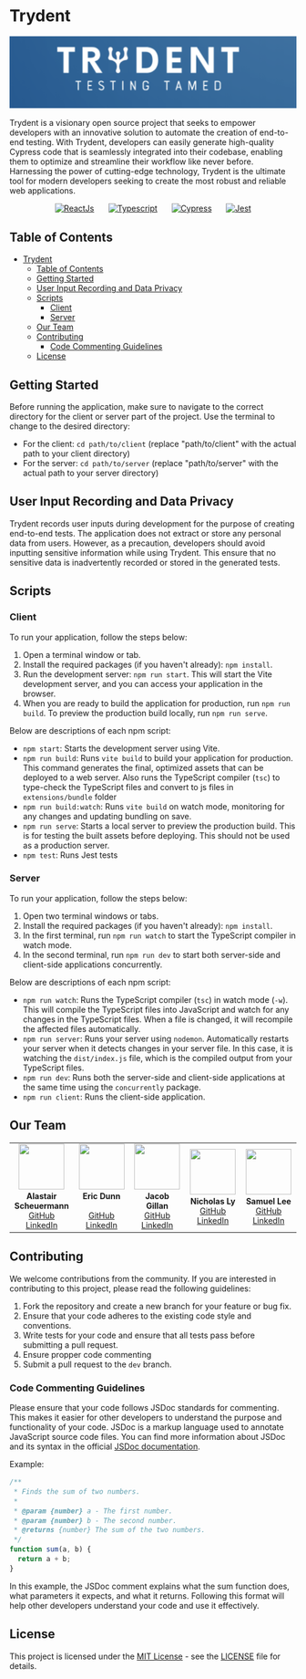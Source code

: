 # Trydent

  ![Banner](/client/assets/testing-tamed.png)


Trydent is a visionary open source project that seeks to empower developers with an innovative solution to automate the creation of end-to-end testing. With Trydent, developers can easily generate high-quality Cypress code that is seamlessly integrated into their codebase, enabling them to optimize and streamline their workflow like never before. Harnessing the power of cutting-edge technology, Trydent is the ultimate tool for modern developers seeking to create the most robust and reliable web applications.

<div align="center" style="display: flex; justify-content: center; align-items: center; gap: 25px;">
  <a href="https://reactjs.org/" rel="nofollow">
    <img src="https://camo.githubusercontent.com/ab4c3c731a174a63df861f7b118d6c8a6c52040a021a552628db877bd518fe84/68747470733a2f2f696d672e736869656c64732e696f2f62616467652f72656163742d2532333230323332612e7376673f7374796c653d666f722d7468652d6261646765266c6f676f3d7265616374266c6f676f436f6c6f723d253233363144414642" data-canonical-src="https://img.shields.io/badge/react-%2320232a.svg?style=for-the-badge&logo=react&logoColor=%2361DAFB" alt="ReactJs" style="max-width: 100%">
  </a>
   <a href="https://typescriptlang.org/" rel="nofollow">
    <img src="https://camo.githubusercontent.com/ee71fcc1aa3d059265517741dffc4161922fd744377e7a5f07c43381d0aa9aac/68747470733a2f2f696d672e736869656c64732e696f2f62616467652f747970657363726970742d2532333030374143432e7376673f7374796c653d666f722d7468652d6261646765266c6f676f3d74797065736372697074266c6f676f436f6c6f723d7768697465" data-canonical-src="https://img.shields.io/badge/typescript-%23007ACC.svg?style=for-the-badge&logo=typescript&logoColor=white" alt="Typescript" style="max-width: 100%">
  </a>
     <a href="https://www.cypress.io/" rel="nofollow">
    <img src="https://camo.githubusercontent.com/a2cc7362377d69d8ad5147e49f7b269cab69f00509828ce2d583b9dde9130499/68747470733a2f2f696d672e736869656c64732e696f2f62616467652f2d637970726573732d2532334535453545353f7374796c653d666f722d7468652d6261646765266c6f676f3d63797072657373266c6f676f436f6c6f723d303538613565" data-canonical-src="https://img.shields.io/badge/-cypress-%23E5E5E5?style=for-the-badge&logo=cypress&logoColor=058a5e" alt="Cypress" style="max-width: 100%">
  </a>
       <a href="https://jestjs.io/" rel="nofollow">
    <img src="https://camo.githubusercontent.com/38eb294a1bdc730fae415015ecac4d6c009e39d2a9c8f8631f1d16bf3f918189/68747470733a2f2f696d672e736869656c64732e696f2f62616467652f2d6a6573742d2532334332313332353f7374796c653d666f722d7468652d6261646765266c6f676f3d6a657374266c6f676f436f6c6f723d7768697465" data-canonical-src="https://img.shields.io/badge/-jest-%23C21325?style=for-the-badge&logo=jest&logoColor=white" alt="Jest" style="max-width: 100%">
  </a>
</div>

## Table of Contents
- [Trydent](#trydent)
  - [Table of Contents](#table-of-contents)
  - [Getting Started](#getting-started)
  - [User Input Recording and Data Privacy](#user-input-recording-and-data-privacy)
  - [Scripts](#scripts)
    - [Client](#client)
    - [Server](#server)
  - [Our Team](#our-team)
  - [Contributing](#contributing)
    - [Code Commenting Guidelines](#code-commenting-guidelines)
  - [License](#license)



## Getting Started
Before running the application, make sure to navigate to the correct directory for the client or server part of the project. Use the terminal to change to the desired directory:

- For the client: `cd path/to/client` (replace "path/to/client" with the actual path to your client directory)
- For the server: `cd path/to/server` (replace "path/to/server" with the actual path to your server directory)



## User Input Recording and Data Privacy
Trydent records user inputs during development for the purpose of creating end-to-end tests. The application does not extract or store any personal data from users. However, as a precaution, developers should avoid inputting sensitive information while using Trydent. This ensure that no sensitive data is inadvertently recorded or stored in the generated tests.


## Scripts
### Client
To run your application, follow the steps below:

1. Open a terminal window or tab.
2. Install the required packages (if you haven't already): `npm install`.
3. Run the development server: `npm run start`. This will start the Vite development server, and you can access your application in the browser.
4. When you are ready to build the application for production, run `npm run build`. To preview the production build locally, run `npm run serve`.

Below are descriptions of each npm script:

- `npm start`: Starts the development server using Vite.
- `npm run build`: Runs `vite build` to build your application for production. This command generates the final, optimized assets that can be deployed to a web server. Also runs the TypeScript compiler (`tsc`) to type-check the TypeScript files and convert to js files in `extensions/bundle` folder
- `npm run build:watch`: Runs `vite build` on watch mode, monitoring for any changes and updating bundling on save.
- `npm run serve`: Starts a local server to preview the production build. This is for testing the built assets before deploying. This should not be used as a production server.
- `npm test`: Runs Jest tests

### Server
To run your application, follow the steps below:

1. Open two terminal windows or tabs.
2. Install the required packages (if you haven't already): `npm install`.
3. In the first terminal, run `npm run watch` to start the TypeScript compiler in watch mode.
4. In the second terminal, run `npm run dev` to start both server-side and client-side applications concurrently.

Below are descriptions of each npm script:

- `npm run watch`: Runs the TypeScript compiler (`tsc`) in watch mode (`-w`). This will compile the TypeScript files into JavaScript and watch for any changes in the TypeScript files. When a file is changed, it will recompile the affected files automatically.
- `npm run server`: Runs your server using `nodemon`. Automatically restarts your server when it detects changes in your server file. In this case, it is watching the `dist/index.js` file, which is the compiled output from your TypeScript files.
- `npm run dev`: Runs both the server-side and client-side applications at the same time using the `concurrently` package.
- `npm run client`: Runs the client-side application.


## Our Team
<table><tbody><tr>
  <td align="center" width="150">
    <img src="https://user-images.githubusercontent.com/1347847/180048247-6ae956ab-da6a-44dd-b43b-2ccb71414b5e.png" style="height: 5rem; width: 5rem;" />
    <br/>
    <strong>Alastair Scheuermann</strong>
    <br/>
    <a href="https://github.com/alastairsounds">GitHub</a>
    <br/>
    <a href="https://www.linkedin.com/in/alastairsounds/">LinkedIn</a>
  </td>
  <td align="center" width="150">
    <img src="https://user-images.githubusercontent.com/1347847/180048245-bd80e3ab-fefd-4290-a5b6-6fb11669eafe.png" style="height: 5rem; width: 5rem;" />
    <br/>
    <strong>Eric Dunn</strong>
    <br/>
    <br/>
    <a href="https://github.com/ELDunn">GitHub</a>
    <br/>
    <a href="https://www.linkedin.com/in/ericldunn/">LinkedIn</a>
  </td>
  <td align="center" width="150">
    <img src="https://user-images.githubusercontent.com/1347847/180048242-9201e19e-1f29-4dda-97cd-59c32e06767b.png" style="height: 5rem; width: 5rem;" />
    <br/>
    <strong>Jacob Gillan</strong>
    <br/>
    <a href="https://github.com/JakeGillan/">GitHub</a>
    <br/>
    <a href="https://www.linkedin.com/in/jacob-gillan/">LinkedIn</a>
  </td>
  <td align="center" width="150">
    <img src="https://user-images.githubusercontent.com/1347847/180048249-2384e70d-8a10-4fc9-b12f-bff75a900ab3.png" style="height: 5rem; width: 5rem;" />
    <br/>
    <strong>Nicholas Ly</strong>
    <br/>
    <a href="https://github.com/nicholas-l-ly">GitHub</a>
    <br/>
    <a href="https://www.linkedin.com/in/nicholasly/">LinkedIn</a>
  </td>
  <td align="center" width="150">
    <img src="https://user-images.githubusercontent.com/1347847/180048249-2384e70d-8a10-4fc9-b12f-bff75a900ab3.png" style="height: 5rem; width: 5rem;" />
    <br/>
    <strong>Samuel Lee</strong>
    <br/>
    <a href="https://github.com/leesamuel423">GitHub</a>
    <br/>
    <a href="https://www.linkedin.com/in/leesamuel423/">LinkedIn</a>
  </td>
</tr></tbody></table>



## Contributing
We welcome contributions from the community. If you are interested in contributing to this project, please read the following guidelines:

1. Fork the repository and create a new branch for your feature or bug fix.
2. Ensure that your code adheres to the existing code style and conventions.
3. Write tests for your code and ensure that all tests pass before submitting a pull request.
4. Ensure propper code commenting
5. Submit a pull request to the `dev` branch.

### Code Commenting Guidelines
Please ensure that your code follows JSDoc standards for commenting. This makes it easier for other developers to understand the purpose and functionality of your code. JSDoc is a markup language used to annotate JavaScript source code files. You can find more information about JSDoc and its syntax in the official [JSDoc documentation](https://jsdoc.app/).

Example:
```js
/**
 * Finds the sum of two numbers.
 * 
 * @param {number} a - The first number.
 * @param {number} b - The second number.
 * @returns {number} The sum of the two numbers.
 */
function sum(a, b) {
  return a + b;
}
```
In this example, the JSDoc comment explains what the sum function does, what parameters it expects, and what it returns. Following this format will help other developers understand your code and use it effectively.



## License
This project is licensed under the [MIT License](https://opensource.org/license/mit/) - see the [LICENSE](/LICENSE) file for details.

